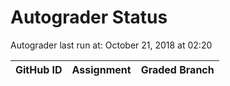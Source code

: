 # Autograder Status
Autograder last run at: October 21, 2018 at 02:20

| GitHub ID | Assignment | Graded Branch |
|-----------|------------|---------------|
